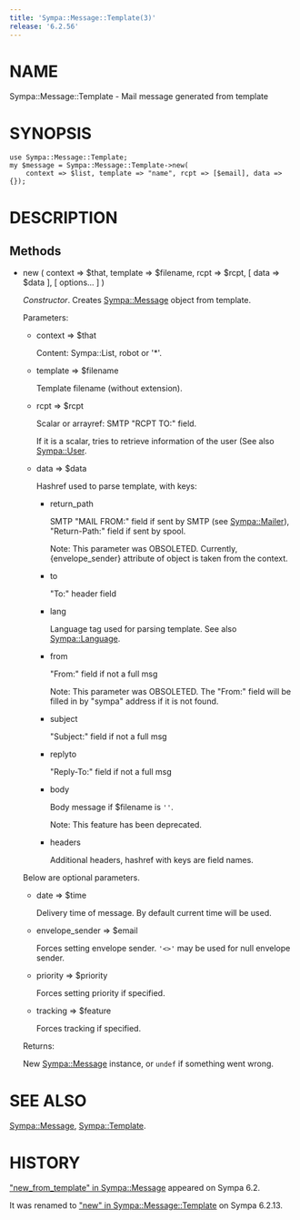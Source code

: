```yaml
---
title: 'Sympa::Message::Template(3)'
release: '6.2.56'
---
```


# NAME

Sympa::Message::Template - Mail message generated from template

# SYNOPSIS

    use Sympa::Message::Template;
    my $message = Sympa::Message::Template->new(
        context => $list, template => "name", rcpt => [$email], data => {});

# DESCRIPTION

## Methods

- new ( context => $that, template => $filename,
rcpt => $rcpt, \[ data => $data \], \[ options... \] )

    _Constructor_.
    Creates [Sympa::Message](./Sympa-Message.3.md) object from template.

    Parameters:

    - context => $that

        Content: Sympa::List, robot or '\*'.

    - template => $filename

        Template filename (without extension).

    - rcpt => $rcpt

        Scalar or arrayref: SMTP "RCPT TO:" field.

        If it is a scalar, tries to retrieve information of the user
        (See also [Sympa::User](./Sympa-User.3.md).

    - data => $data

        Hashref used to parse template, with keys:

        - return\_path

            SMTP "MAIL FROM:" field if sent by SMTP (see [Sympa::Mailer](./Sympa-Mailer.3.md)),
            "Return-Path:" field if sent by spool.

            Note: This parameter was OBSOLETED.  Currently, {envelope\_sender} attribute of
            object is taken from the context.

        - to

            "To:" header field

        - lang

            Language tag used for parsing template.
            See also [Sympa::Language](./Sympa-Language.3.md).

        - from

            "From:" field if not a full msg

            Note:
            This parameter was OBSOLETED.
            The "From:" field will be filled in by "sympa" address if it is not found.

        - subject

            "Subject:" field if not a full msg

        - replyto

            "Reply-To:" field if not a full msg

        - body

            Body message if $filename is `''`.

            Note: This feature has been deprecated.

        - headers

            Additional headers, hashref with keys are field names.

    Below are optional parameters.

    - date => $time

        Delivery time of message.
        By default current time will be used.

    - envelope\_sender => $email

        Forces setting envelope sender.
        `'<>'` may be used for null envelope sender.

    - priority => $priority

        Forces setting priority if specified.

    - tracking => $feature

        Forces tracking if specified.

    Returns:

    New [Sympa::Message](./Sympa-Message.3.md) instance, or `undef` if something went wrong.

# SEE ALSO

[Sympa::Message](./Sympa-Message.3.md), [Sympa::Template](./Sympa-Template.3.md).

# HISTORY

["new\_from\_template" in Sympa::Message](./Sympa-Message.3.md#new_from_template) appeared on Sympa 6.2.

It was renamed to ["new" in Sympa::Message::Template](./Sympa-Message-Template.3.md#new) on Sympa 6.2.13.
